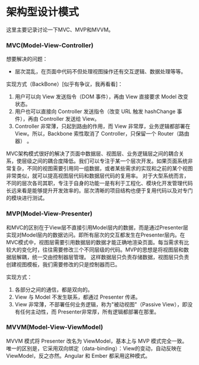 架构型设计模式
=========

这里主要记录讨论一下MVC、MVP和MVVM。

### MVC(Model-View-Controller)

想要解决的问题：
* 层次混乱，在页面中代码不但处理视图操作还有交互逻辑、数据处理等等。

实现方式（BackBone）[似乎有争议，我再看看]：
1. 用户可以向 View 发送指令（DOM 事件），再由 View 直接要求 Model 改变状态。
2. 用户也可以直接向 Controller 发送指令（改变 URL 触发 hashChange 事件），再由 Controller 发送给 View。
3. Controller 非常薄，只起到路由的作用，而 View 非常厚，业务逻辑都部署在 View。所以，Backbone 索性取消了 Controller，只保留一个 Router（路由器） 。

MVC架构模式很好的解决了页面中数据层、视图层、业务逻辑层之间的耦合关系，使层级之间的耦合度降低。我们可以专注于某一个层次开发。如果页面系统非常复杂，不同的视图需要引用同一组数据，或者某些需求的实现和之前的某个视图非常类似，就可以提高视图层代码和数据层代码的复用率。
对于大型系统而言，不同的层次各司其职，专注于自身的功能一是有利于工程化、模块化开发管理代码长远来看是能够提升开发效率的。层次清晰的项目结构也便于复用代码以及对专门的模块进行测试。

### MVP(Model-View-Presenter)

和MVC的区别在于View层不直接引用Model层内的数据，而是通过Presenter层实现对Model层内的数据访问。即所有层次的交互都发生在Presenter层内。在MVC模式中，视图层需要引用数据层的数据才能正确地渲染页面。每当需求有比较大的变化时，往往需要修改三个不同层级的代码。MVP的思想是将视图层和数据层解耦，统一交由控制器层管理。
这样数据层只负责存储数据，视图层只负责创建视图模板，我们需要修改的只是控制器而已。

实现方式：
1. 各部分之间的通信，都是双向的。
2. View 与 Model 不发生联系，都通过 Presenter 传递。
3. View 非常薄，不部署任何业务逻辑，称为"被动视图"（Passive View），即没有任何主动性，而 Presenter非常厚，所有逻辑都部署在那里。

### MVVM(Model-View-ViewModel)

MVVM 模式将 Presenter 改名为 ViewModel，基本上与 MVP 模式完全一致。
唯一的区别是，它采用双向绑定（data-binding）：View的变动，自动反映在 ViewModel，反之亦然。Angular 和 Ember 都采用这种模式。



